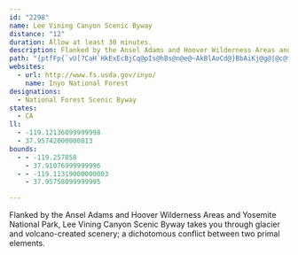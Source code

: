 ```yaml
---
id: "2298"
name: Lee Vining Canyon Scenic Byway
distance: "12"
duration: Allow at least 30 minutes.
description: Flanked by the Ansel Adams and Hoover Wilderness Areas and Yosemite National Park, Lee Vining Canyon Scenic Byway takes you through glacier and volcano-created scenery; a dichotomous conflict between two primal elements.
path: "{ptfFp{`vU[?CaH`HkExEcBjCq@pIs@hBs@n@e@~AkBlAoCd@}BbAiKj@g@|@c@fEv@jAXbAf@lBpAdAlA|HlMpBxBzA`AfBp@nL~A~ClAj@^vBzBbBfEXxATjCH~CUhD}BnMOxAUxDc@~L?zCLnC~AfSt@`ErDnOhRzu@vBfGbC`GzCnI\\nAhApGpLfk@b@dEBdBUpOFlDRlD~AlLRlFOlFuE~ZoArEcC`EiAdAeAr@qB|@yVzHmFzC}IlGwApA}E`IeB~BqAx@kBl@aBRkAr@g@x@eBlGyBzDmBpCiAx@yCzA}@nAQ`ACdAb@zDDjBiA`Je@hG]vAyAhEwBlJk@lDe@jE[bFMdEH|TSdCi@~CIz@?`Al@dFDrAErEDxARlBnB~FNt@HjBIxAUfCYdBKfDcAdGSfC_@jBoAlDwBvPc@dBa@`AaCxCi@dAUx@I~@?`AL~@`@vAv@`At@d@fBLt@MhAq@vBuCdAy@r@Wp@EvAPXJbDnC~Av@vGr@lAXj@ZbKlIbGrDbCpChBlAlFj@t@ZfC~Bn@^x@Lx@?lEk@r@?hAVxAlAh@pAP~AA`BYxAcBfE}BxE{O`Si@`Ac@lAk@xCIlD@dALdBTnA\\jAdA~BzCrDz@xAx@fDJ~BArAi@nF?xAN|@Zx@b@r@j@d@fBf@r@?x@MlGgEhAUr@?f@HvBx@tNrGrC`B|@~@d@~@f@jBdAfGh@zBp@`B|@vAdAlA|Az@tBbAdFfBnB\\`ECnASjJyDbDgAdBKvBDxB^bFXvAX~@`@`GvDdBr@bRnElBXdBJnGD"
websites:
  - url: http://www.fs.usda.gov/inyo/
    name: Inyo National Forest
designations:
  - National Forest Scenic Byway
states:
  - CA
ll:
  - -119.12136099999998
  - 37.95742000000013
bounds:
  - - -119.257858
    - 37.91076999999996
  - - -119.11319000000003
    - 37.95758099999995

---
```


Flanked by the Ansel Adams and Hoover Wilderness Areas and Yosemite National Park, Lee Vining Canyon Scenic Byway takes you through glacier and volcano-created scenery; a dichotomous conflict between two primal elements.
